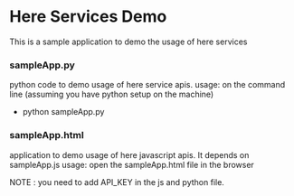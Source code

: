 # Here Services Demo
 This is a sample application to demo the usage of here services
 
### sampleApp.py 
python code to demo usage of here service apis.
usage: on the command line (assuming you have python setup on the machine)
* python sampleApp.py

### sampleApp.html
application to demo usage of here javascript apis. It depends on sampleApp.js
usage: open the sampleApp.html file in the browser

NOTE : you need to add API_KEY in the js and python file.
